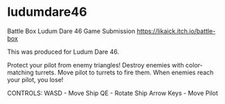 # ludumdare46
Battle Box
Ludum Dare 46 Game Submission
https://likaick.itch.io/battle-box

This was produced for Ludum Dare 46.

Protect your pilot from enemy triangles! Destroy enemies with color-matching turrets. Move pilot to turrets to fire them. When enemies reach your pilot, you lose!

CONTROLS: WASD - Move Ship QE - Rotate Ship Arrow Keys - Move Pilot
